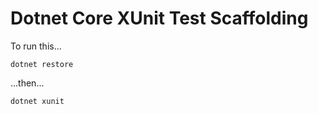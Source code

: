 # Dotnet Core XUnit Test Scaffolding

To run this...

```
dotnet restore
```

...then...

```
dotnet xunit
```